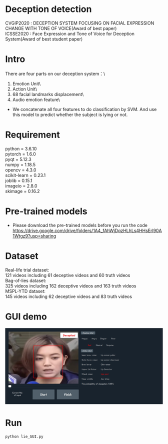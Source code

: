 # Deception detection
CVGIP2020 : DECEPTION SYSTEM FOCUSING ON FACIAL EXPRESSION CHANGE WITH TONE OF VOICE(Award of best paper)\
ICSSE2020 : Face Expression and Tone of Voice for Deception System(Award of best student paper)
# Intro
There are four parts on our deception system：\
1. Emotion Unit\
2. Action Unit\
3. 68 facial landmarks displacement\
4. Audio emotion feature\
- We concatenate all four features to do classification by SVM. And use this model to predict whether the subject is lying or not.
# Requirement
python = 3.6.10\
pytorch = 1.6.0\
pyqt = 5.12.3\
numpy = 1.18.5\
opencv = 4.3.0\
scikit-learn = 0.23.1\
joblib = 0.15.1\
imageio = 2.8.0\
skimage = 0.16.2
# Pre-trained models
- Please download the pre-trained models before you run the code
<https://drive.google.com/drive/folders/1A4_fAhWjDqzHLhLs4HHsErl90A1Wtgz9?usp=sharing>
# Dataset
Real-life trial dataset:\
121 videos including 61 deceptive videos and 60 truth videos\
Bag-of-lies dataset:\
325 videos including 162 deceptive videos and 163 truth videos\
MSPL-YTD dataset:\
145 videos including 62 deceptive videos and 83 truth videos
# GUI demo
![image](https://github.com/come880412/Deception_detection/blob/main/demo.jpg)
# Run
```python=
python lie_GUI.py
```
